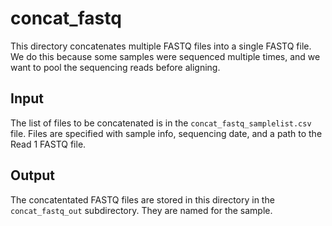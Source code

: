 # concat_fastq
This directory concatenates multiple FASTQ files into a single FASTQ file. We do this because some samples were sequenced multiple times, and we want to pool the sequencing reads before aligning.

## Input
The list of files to be concatenated is in the `concat_fastq_samplelist.csv` file. Files are specified with sample info, sequencing date, and a path to the Read 1 FASTQ file.

## Output
The concatentated FASTQ files are stored in this directory in the `concat_fastq_out` subdirectory. They are named for the sample.